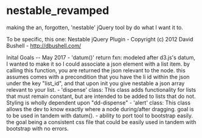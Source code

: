 # nestable_revamped
making the an, forgotten, 'nestable' jQuery tool by  do what I want it to. 

To be specific, this one:
Nestable jQuery Plugin - Copyright (c) 2012 David Bushell - http://dbushell.com/

Inital Goals -- May 2017
     - 'datum()' return fxn: modeled after d3.js's datum, I wanted to make it so I could associate a json
        element with a list item. by calling this function, you are returned the json relevant to the node.
        this assumes comes with a precondition that you have the li id within the json under the key "list_id", and that
        upon init you give nestable a json array relevant to your list.
     - 'dispense' class: This class adds functionality for lists that must remain constant,
        but are intended to be added to lists that do not. Styling is wholly dependent upon "dd-dispense"
     - 'alert' class: This class allows the dev to know exactly where a node during/after dragging.
        goal is to be used in tandem with datum().
     -  ability to port tool to bootstrap easily. the goal being a consistent css file that could be easily
        used in tandem with bootstrap with no errors.


